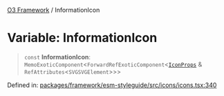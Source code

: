 [O3 Framework](../API.md) / InformationIcon

# Variable: InformationIcon

> `const` **InformationIcon**: `MemoExoticComponent`\<`ForwardRefExoticComponent`\<[`IconProps`](../type-aliases/IconProps.md) & `RefAttributes`\<`SVGSVGElement`\>\>\>

Defined in: [packages/framework/esm-styleguide/src/icons/icons.tsx:340](https://github.com/UjjawalPrabhat/openmrs-esm-core/blob/main/packages/framework/esm-styleguide/src/icons/icons.tsx#L340)
